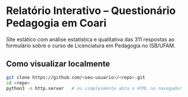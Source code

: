 # Relatório Interativo – Questionário Pedagogia em Coari

Site estático com análise estatística e qualitativa das 311 respostas ao
formulário sobre o curso de Licenciatura em Pedagogia no ISB/UFAM.

## Como visualizar localmente

```bash
git clone https://github.com/<seu-usuario>/<repo>.git
cd <repo>
python3 -m http.server   # ou simplesmente abra o HTML no navegador
